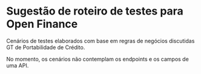 # Sugestão de roteiro de testes para Open Finance
Cenários de testes elaborados com base em regras de negócios discutidas GT de Portabilidade de Crédito.

No momento, os cenários não contemplam os endpoints e os campos de uma API.